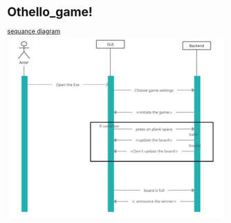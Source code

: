 # Othello_game!

[sequance diagram](https://github.com/KareemNader/Othello_game/assets/85321216/f63c6bfe-b1dc-483f-bf29-616777f611ea)
<img src="https://github.com/KareemNader/Othello_game/blob/main/Untitled%20Workspace.jpg" alt="image preview">
